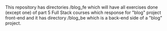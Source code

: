 This repository has directories /blog_fe which will have all exercises done (except one) of part 5 Full Stack courses which response for "blog" project front-end and it has directory /blog_be which is a back-end side of a "blog" project.
